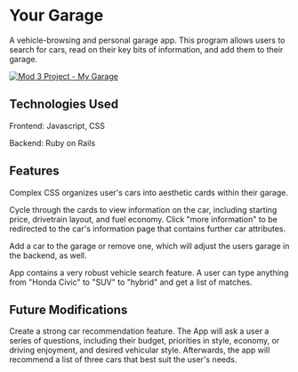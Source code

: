 # Your Garage

A vehicle-browsing and personal garage app. This program allows users to search for cars, read on their key bits of information, and add them to their garage.

[![Mod 3 Project - My Garage](https://img.youtube.com/vi/0AJivo6TKII/0.jpg)](https://www.youtube.com/watch?v=0AJivo6TKII)


## Technologies Used

Frontend: Javascript, CSS

Backend: Ruby on Rails

## Features

Complex CSS organizes user's cars into aesthetic cards within their garage.

Cycle through the cards to view information on the car, including starting price, drivetrain layout, and fuel economy. Click "more information" to be redirected to the car's information page that contains further car attributes.

Add a car to the garage or remove one, which will adjust the users garage in the backend, as well.

App contains a very robust vehicle search feature. A user can type anything from "Honda Civic" to "SUV" to "hybrid" and get a list of matches.

## Future Modifications

Create a strong car recommendation feature. The App will ask a user a series of questions, including their budget, priorities in style, economy, or driving enjoyment, and desired vehicular style. Afterwards, the app will recommend a list of three cars that best suit the user's needs.

